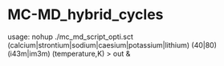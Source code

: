 MC-MD_hybrid_cycles
===================

usage:
nohup ./mc_md_script_opti.sct (calcium|strontium|sodium|caesium|potassium|lithium) (40|80) (i43m|im3m) (temperature,K) > out &
